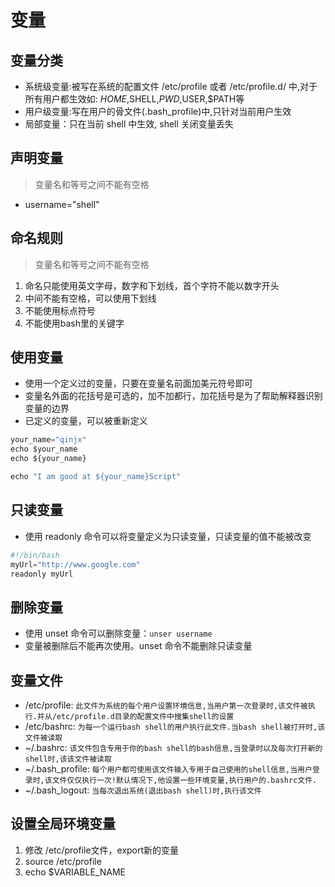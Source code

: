 # 变量

## 变量分类
  - 系统级变量:被写在系统的配置文件 /etc/profile 或者 /etc/profile.d/ 中,对于所有用户都生效如: $HOME,$SHELL,$PWD,$USER,$PATH等
  - 用户级变量:写在用户的骨文件(.bash_profile)中,只针对当前用户生效
  - 局部变量：只在当前 shell 中生效, shell 关闭变量丢失

## 声明变量
  >变量名和等号之间不能有空格
  - username="shell"

## 命名规则
  >变量名和等号之间不能有空格
  1. 命名只能使用英文字母，数字和下划线，首个字符不能以数字开头
  2. 中间不能有空格，可以使用下划线
  3. 不能使用标点符号
  4. 不能使用bash里的关键字

## 使用变量
  - 使用一个定义过的变量，只要在变量名前面加美元符号即可
  - 变量名外面的花括号是可选的，加不加都行，加花括号是为了帮助解释器识别变量的边界
  - 已定义的变量，可以被重新定义
  ```js
  your_name="qinjx"
  echo $your_name
  echo ${your_name}

  echo "I am good at ${your_name}Script"
  ```

## 只读变量
  - 使用 readonly 命令可以将变量定义为只读变量，只读变量的值不能被改变
  ```js
  #!/bin/bash
  myUrl="http://www.google.com"
  readonly myUrl
  ```

## 删除变量
  - 使用 unset 命令可以删除变量：`unser username`
  - 变量被删除后不能再次使用。unset 命令不能删除只读变量

## 变量文件
  - /etc/profile: `此文件为系统的每个用户设置环境信息,当用户第一次登录时,该文件被执行.并从/etc/profile.d目录的配置文件中搜集shell的设置`
  - /etc/bashrc: `为每一个运行bash shell的用户执行此文件.当bash shell被打开时,该文件被读取`
  - ~/.bashrc: `该文件包含专用于你的bash shell的bash信息,当登录时以及每次打开新的shell时,该该文件被读取`
  - ~/.bash_profile: `每个用户都可使用该文件输入专用于自己使用的shell信息,当用户登录时,该文件仅仅执行一次!默认情况下,他设置一些环境变量,执行用户的.bashrc文件.`
  - ~/.bash_logout: `当每次退出系统(退出bash shell)时,执行该文件`

## 设置全局环境变量
  1. 修改 /etc/profile文件，export新的变量
  2. source /etc/profile
  3. echo $VARIABLE_NAME




